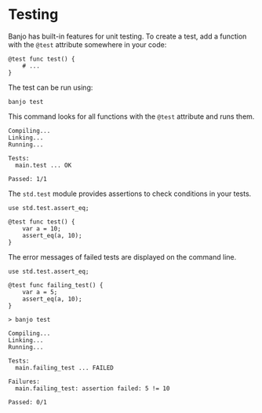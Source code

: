 # Testing

Banjo has built-in features for unit testing. To create a test, add a function with the `@test` attribute somewhere
in your code:

```banjo
@test func test() {
    # ...
}
```

The test can be run using: 
```
banjo test
```

This command looks for all functions with the `@test` attribute and
runs them.

```
Compiling...
Linking...
Running...

Tests:
  main.test ... OK

Passed: 1/1
```

The `std.test` module provides assertions to check conditions in your tests.

```banjo
use std.test.assert_eq;

@test func test() {
    var a = 10;
    assert_eq(a, 10);
}
```

The error messages of failed tests are displayed on the command line.

```banjo
use std.test.assert_eq;

@test func failing_test() {
    var a = 5;
    assert_eq(a, 10);
}
```

```
> banjo test

Compiling...
Linking...
Running...

Tests:
  main.failing_test ... FAILED

Failures:
  main.failing_test: assertion failed: 5 != 10

Passed: 0/1
```
